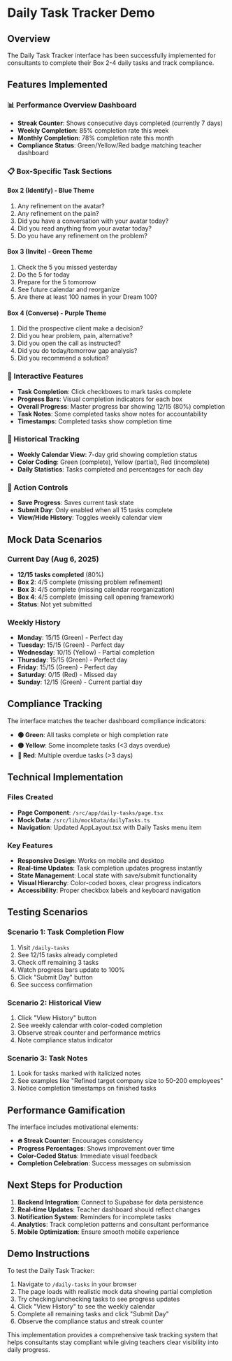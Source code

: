 # Daily Task Tracker Demo

## Overview
The Daily Task Tracker interface has been successfully implemented for consultants to complete their Box 2-4 daily tasks and track compliance.

## Features Implemented

### 📊 Performance Overview Dashboard
- **Streak Counter**: Shows consecutive days completed (currently 7 days)
- **Weekly Completion**: 85% completion rate this week
- **Monthly Completion**: 78% completion rate this month
- **Compliance Status**: Green/Yellow/Red badge matching teacher dashboard

### 📋 Box-Specific Task Sections

#### Box 2 (Identify) - Blue Theme
1. Any refinement on the avatar?
2. Any refinement on the pain?
3. Did you have a conversation with your avatar today?
4. Did you read anything from your avatar today?
5. Do you have any refinement on the problem?

#### Box 3 (Invite) - Green Theme
1. Check the 5 you missed yesterday
2. Do the 5 for today
3. Prepare for the 5 tomorrow
4. See future calendar and reorganize
5. Are there at least 100 names in your Dream 100?

#### Box 4 (Converse) - Purple Theme
1. Did the prospective client make a decision?
2. Did you hear problem, pain, alternative?
3. Did you open the call as instructed?
4. Did you do today/tomorrow gap analysis?
5. Did you recommend a solution?

### 🎯 Interactive Features
- **Task Completion**: Click checkboxes to mark tasks complete
- **Progress Bars**: Visual completion indicators for each box
- **Overall Progress**: Master progress bar showing 12/15 (80%) completion
- **Task Notes**: Some completed tasks show notes for accountability
- **Timestamps**: Completed tasks show completion time

### 📅 Historical Tracking
- **Weekly Calendar View**: 7-day grid showing completion status
- **Color Coding**: Green (complete), Yellow (partial), Red (incomplete)
- **Daily Statistics**: Tasks completed and percentages for each day

### 💾 Action Controls
- **Save Progress**: Saves current task state
- **Submit Day**: Only enabled when all 15 tasks complete
- **View/Hide History**: Toggles weekly calendar view

## Mock Data Scenarios

### Current Day (Aug 6, 2025)
- **12/15 tasks completed** (80%)
- **Box 2**: 4/5 complete (missing problem refinement)
- **Box 3**: 4/5 complete (missing calendar reorganization)
- **Box 4**: 4/5 complete (missing call opening framework)
- **Status**: Not yet submitted

### Weekly History
- **Monday**: 15/15 (Green) - Perfect day
- **Tuesday**: 15/15 (Green) - Perfect day
- **Wednesday**: 10/15 (Yellow) - Partial completion
- **Thursday**: 15/15 (Green) - Perfect day
- **Friday**: 15/15 (Green) - Perfect day
- **Saturday**: 0/15 (Red) - Missed day
- **Sunday**: 12/15 (Green) - Current partial day

## Compliance Tracking

The interface matches the teacher dashboard compliance indicators:
- **🟢 Green**: All tasks complete or high completion rate
- **🟡 Yellow**: Some incomplete tasks (<3 days overdue)
- **🔴 Red**: Multiple overdue tasks (>3 days)

## Technical Implementation

### Files Created
- **Page Component**: `/src/app/daily-tasks/page.tsx`
- **Mock Data**: `/src/lib/mockData/dailyTasks.ts`
- **Navigation**: Updated AppLayout.tsx with Daily Tasks menu item

### Key Features
- **Responsive Design**: Works on mobile and desktop
- **Real-time Updates**: Task completion updates progress instantly
- **State Management**: Local state with save/submit functionality
- **Visual Hierarchy**: Color-coded boxes, clear progress indicators
- **Accessibility**: Proper checkbox labels and keyboard navigation

## Testing Scenarios

### Scenario 1: Task Completion Flow
1. Visit `/daily-tasks`
2. See 12/15 tasks already completed
3. Check off remaining 3 tasks
4. Watch progress bars update to 100%
5. Click "Submit Day" button
6. See success confirmation

### Scenario 2: Historical View
1. Click "View History" button
2. See weekly calendar with color-coded completion
3. Observe streak counter and performance metrics
4. Note compliance status indicator

### Scenario 3: Task Notes
1. Look for tasks marked with italicized notes
2. See examples like "Refined target company size to 50-200 employees"
3. Notice completion timestamps on finished tasks

## Performance Gamification

The interface includes motivational elements:
- **🔥 Streak Counter**: Encourages consistency
- **Progress Percentages**: Shows improvement over time
- **Color-Coded Status**: Immediate visual feedback
- **Completion Celebration**: Success messages on submission

## Next Steps for Production

1. **Backend Integration**: Connect to Supabase for data persistence
2. **Real-time Updates**: Teacher dashboard should reflect changes
3. **Notification System**: Reminders for incomplete tasks
4. **Analytics**: Track completion patterns and consultant performance
5. **Mobile Optimization**: Ensure smooth mobile experience

## Demo Instructions

To test the Daily Task Tracker:

1. Navigate to `/daily-tasks` in your browser
2. The page loads with realistic mock data showing partial completion
3. Try checking/unchecking tasks to see progress updates
4. Click "View History" to see the weekly calendar
5. Complete all remaining tasks and click "Submit Day"
6. Observe the compliance status and streak counter

This implementation provides a comprehensive task tracking system that helps consultants stay compliant while giving teachers clear visibility into daily progress.